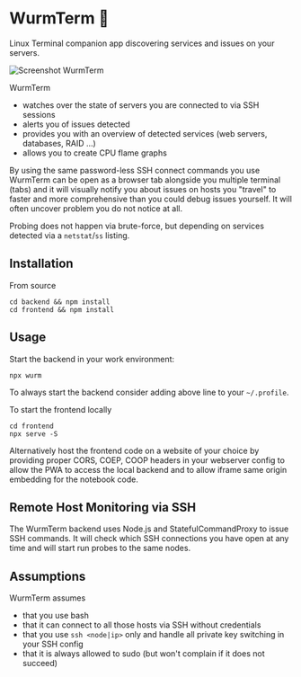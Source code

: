 # WurmTerm 🐛

Linux Terminal companion app discovering services and issues on your servers.

![Screenshot WurmTerm](https://user-images.githubusercontent.com/3315368/118046621-dde32e00-b379-11eb-8400-7942eb401e86.png)

WurmTerm
- watches over the state of servers you are connected to via SSH sessions
- alerts you of issues detected
- provides you with an overview of detected services (web servers, databases, RAID ...)
- allows you to create CPU flame graphs

By using the same password-less SSH connect commands you use WurmTerm can be open
as a browser tab alongside you multiple terminal (tabs) and it will visually notify 
you about issues on hosts you "travel" to faster and more comprehensive than you
could debug issues yourself. It will often uncover problem you do not notice at all.

Probing does not happen via brute-force, but depending on services detected via
a `netstat`/`ss` listing.

## Installation

From source

    cd backend && npm install
    cd frontend && npm install

## Usage

Start the backend in your work environment:

    npx wurm

To always start the backend consider adding above line to your `~/.profile`.

To start the frontend locally

    cd frontend
    npx serve -S

Alternatively host the frontend code on a website of your choice by
providing proper CORS, COEP, COOP headers in your webserver config to allow 
the PWA to access the local backend and to allow iframe same origin embedding
for the notebook code.

## Remote Host Monitoring via SSH

The WurmTerm backend uses Node.js and StatefulCommandProxy to issue
SSH commands. It will check which SSH connections you have open at any time 
and will start run probes to the same nodes. 

## Assumptions

WurmTerm assumes 

- that you use bash
- that it can connect to all those hosts via SSH without credentials
- that you use `ssh <node|ip>` only and handle all private key switching in your SSH config
- that it is always allowed to sudo (but won't complain if it does not succeed)

